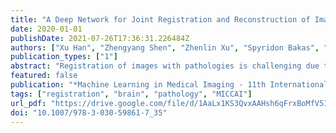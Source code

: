 ```yaml
---
title: "A Deep Network for Joint Registration and Reconstruction of Images with Pathologies"
date: 2020-01-01
publishDate: 2021-07-26T17:36:31.226484Z
authors: ["Xu Han", "Zhengyang Shen", "Zhenlin Xu", "Spyridon Bakas", "Hamed Akbari", "Michel Bilello", "Christos Davatzikos", "Marc Niethammer"]
publication_types: ["1"]
abstract: "Registration of images with pathologies is challenging due to tissue appearance changes and missing correspondences caused by the pathologies. Moreover, mass effects as observed for brain tumors may displace tissue, creating larger deformations over time than what is observed in a healthy brain. Deep learning models have successfully been applied to image registration to offer dramatic speed up and to use surrogate information (e.g., segmentations) during training. However, existing approaches focus on learning registration models using images from healthy patients. They are therefore not designed for the registration of images with strong pathologies for example in the context of brain tumors, and traumatic brain injuries. In this work, we explore a deep learning approach to register images with brain tumors to an atlas. Our model learns an appearance mapping from images with tumors to the atlas, while simultaneously predicting the transformation to atlas space. Using separate decoders, the network disentangles the tumor mass effect from the reconstruction of quasi-normal images. Results on both synthetic and real brain tumor scans show that our approach outperforms cost function masking for registration to the atlas and that reconstructed quasi-normal images can be used for better longitudinal registrations."
featured: false
publication: "*Machine Learning in Medical Imaging - 11th International Workshop, MLMI 2020, Held in Conjunction with MICCAI 2020, Lima, Peru, October 4, 2020, Proceedings*"
tags: ["registration", "brain", "pathology", "MICCAI"]
url_pdf: "https://drive.google.com/file/d/1AaLx1KS3QvxAAHsh6qFrxBoMfV5IELUO"
doi: "10.1007/978-3-030-59861-7_35"
---
```


